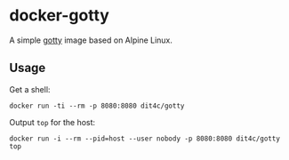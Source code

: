 # docker-gotty

A simple [gotty](https://github.com/yudai/gotty) image based on Alpine Linux.

## Usage

Get a shell:

```
docker run -ti --rm -p 8080:8080 dit4c/gotty
```

Output `top` for the host:

```
docker run -i --rm --pid=host --user nobody -p 8080:8080 dit4c/gotty top

